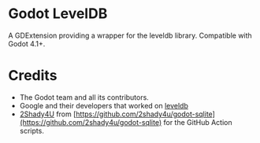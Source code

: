 # Godot LevelDB

A GDExtension providing a wrapper for the leveldb library. Compatible with Godot 4.1+.

# Credits
- The Godot team and all its contributors.
- Google and their developers that worked on [leveldb](https://github.com/google/leveldb/)
- [2Shady4U](https://github.com/2shady4u) from [https://github.com/2shady4u/godot-sqlite](https://github.com/2shady4u/godot-sqlite) for the GitHub Action scripts.
